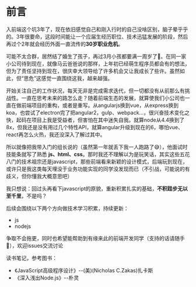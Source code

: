 # 前言
入前端这个坑3年了，现在依旧感觉自己和刚入行时的自己没啥区别，脑子晕乎乎的。3年很要命，这段时间能让一个应届生经历职位、技术迅猛发展的阶段，然后再过个2年就会经历外面一直流传的**30岁职业危机**。

可能不太合群，居然结了婚生了孩子，再过3月小孩都要满一周岁了:grimacing:。在同一家小公司待到现在，就像马云爸爸说的那样，上年初已经萌生程序员都会有的想法，但为了责任坚持到现在，很庆幸大领导给了许多机会又让我成长了些许。虽然如此，但“思危”这感觉一直围绕这我，越来越强。

开始关注自己的工作状况，每天无非是完成需求迭代，但一切都没有从前那么有挑战性。一直在思考未来的路怎么走？随着前端生态的发展，就算使我们小公司也一直在做前端项目的重构，或者是重写。从angularjs换到vue，从express换到koa，也尝试了electron完了把angular2，gulp、webpack...，很兴奋技术变化之快，起码在项目上我是受益者，但害怕在其中迷失自我。就算node从4.4换到了8x，但我还是没有用过几个特性API，就算angular升级到现在的6，哪怕vue、react再怎么火热，我还没深入了解过其中。

所以就像把我带入门的组长说的（虽然第一年就丢下我一人跑路了:sweat_smile:），他面试时技能条就写了熟悉 **js、html、css**。那时我还不理解以为是玩笑话，其实这些五花八门的技术祖宗还是javascript，那些前端看来新颖的设计模式，后端玩到现在，或许只是我这类每天埋没于业务功能实现的同学没发现而已（不引战，可能说的有歧义，但你懂我大概意思吧）

我只想说：回过头再看下javascript的原貌，重新积累扎实的基础，**不积跬步无以至千里**，不是吗？

后续会围绕以下两个方向做技术学习积累，持续更新：
- js
- nodejs  

争取不会拖更，同时也希望能帮助到有缘来此的前端开发同学（支持的话请随手:star2:），欢迎issues交流讨论

读书笔记，参考图书：
- 《JavaScript高级程序设计》--(美)(Nicholas C.Zakas)扎卡斯
- 《深入浅出Node.js》--朴灵